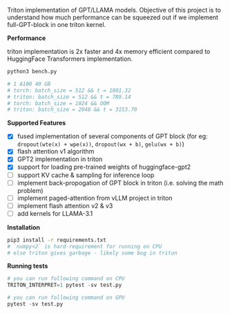 Triton implementation of GPT/LLAMA models. Objective of this project is to understand how much performance can be squeezed out if we implement full-GPT-block in one triton kernel.

**Performance**

triton implementation is 2x faster and 4x memory efficient compared to HuggingFace Transformers implementation.

```bash
python3 bench.py

# 1 A100 40 GB
# torch: batch_size = 512 && t = 1801.32
# triton: batch_size = 512 && t = 789.14
# torch: batch_size = 1024 && OOM
# triton: batch_size = 2048 && t = 3153.70
```

**Supported Features**
* [x] fused implementation of several components of GPT block (for eg: `dropout(wte(x) + wpe(x))`, `dropout(wx + b)`, `gelu(wx + b)`)
* [x] flash attention v1 algorithm
* [x] GPT2 implementation in triton
* [x] support for loading pre-trained weights of huggingface-gpt2
* [ ] support KV cache & sampling for inference loop
* [ ] implement back-propogation of GPT block in triton (i.e. solving the math problem)
* [ ] implement paged-attention from vLLM project in triton
* [ ] implement flash attention v2 & v3
* [ ] add kernels for LLAMA-3.1

**Installation**

```bash
pip3 install -r requirements.txt
# `numpy<2` is hard-requirement for running on CPU
# else triton gives garbage - likely some bug in triton
```

**Running tests**

```python
# you can run following command on CPU
TRITON_INTERPRET=1 pytest -sv test.py

# you can run following command on GPU
pytest -sv test.py
```
